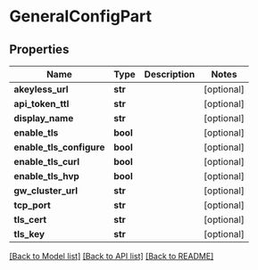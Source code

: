 # GeneralConfigPart

## Properties
Name | Type | Description | Notes
------------ | ------------- | ------------- | -------------
**akeyless_url** | **str** |  | [optional] 
**api_token_ttl** | **str** |  | [optional] 
**display_name** | **str** |  | [optional] 
**enable_tls** | **bool** |  | [optional] 
**enable_tls_configure** | **bool** |  | [optional] 
**enable_tls_curl** | **bool** |  | [optional] 
**enable_tls_hvp** | **bool** |  | [optional] 
**gw_cluster_url** | **str** |  | [optional] 
**tcp_port** | **str** |  | [optional] 
**tls_cert** | **str** |  | [optional] 
**tls_key** | **str** |  | [optional] 

[[Back to Model list]](../README.md#documentation-for-models) [[Back to API list]](../README.md#documentation-for-api-endpoints) [[Back to README]](../README.md)


